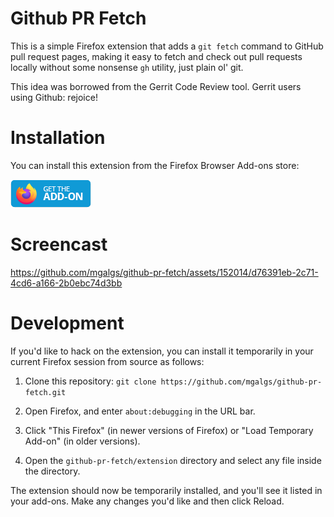 # Github PR Fetch

This is a simple Firefox extension that adds a `git fetch` command to
GitHub pull request pages, making it easy to fetch and check out pull
requests locally without some nonsense `gh` utility, just plain ol' git.

This idea was borrowed from the Gerrit Code Review tool. Gerrit users using
Github: rejoice!

# Installation

You can install this extension from the Firefox Browser Add-ons store:

[![Get the Add-on](get-the-addon-129x45px.8041c789.png)](https://addons.mozilla.org/en-US/firefox/addon/github-pr-fetch/)

# Screencast

https://github.com/mgalgs/github-pr-fetch/assets/152014/d76391eb-2c71-4cd6-a166-2b0ebc74d3bb

# Development

If you'd like to hack on the extension, you can install it temporarily in
your current Firefox session from source as follows:

1. Clone this repository: `git clone https://github.com/mgalgs/github-pr-fetch.git`

2. Open Firefox, and enter `about:debugging` in the URL bar.

3. Click "This Firefox" (in newer versions of Firefox) or "Load Temporary Add-on" (in older versions).

4. Open the `github-pr-fetch/extension` directory and select any file inside the directory.

The extension should now be temporarily installed, and you'll see it listed
in your add-ons. Make any changes you'd like and then click Reload.
